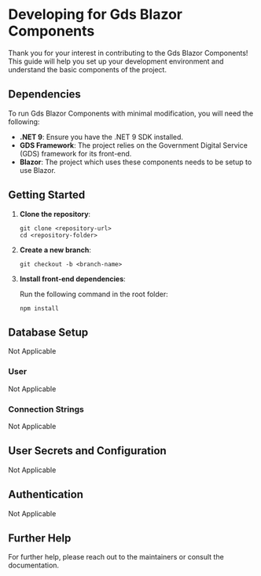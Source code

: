 
# Developing for Gds Blazor Components

Thank you for your interest in contributing to the Gds Blazor Components! This guide will help you set up your development environment and understand the basic components of the project.

## Dependencies

To run Gds Blazor Components with minimal modification, you will need the following:

- **.NET 9**: Ensure you have the .NET 9 SDK installed.
- **GDS Framework**: The project relies on the Government Digital Service (GDS) framework for its front-end.
- **Blazor**: The project which uses these components needs to be setup to use Blazor.

## Getting Started

1. **Clone the repository**:
   ```shell
   git clone <repository-url>
   cd <repository-folder>
   ```

2. **Create a new branch**:
   ```shell
   git checkout -b <branch-name>
   ```

3. **Install front-end dependencies**:

   Run the following command in the root folder:
   ```shell
   npm install
   ```

## Database Setup

Not Applicable

### User

Not Applicable

### Connection Strings

Not Applicable

## User Secrets and Configuration

Not Applicable

## Authentication

Not Applicable

## Further Help

For further help, please reach out to the maintainers or consult the documentation. 
